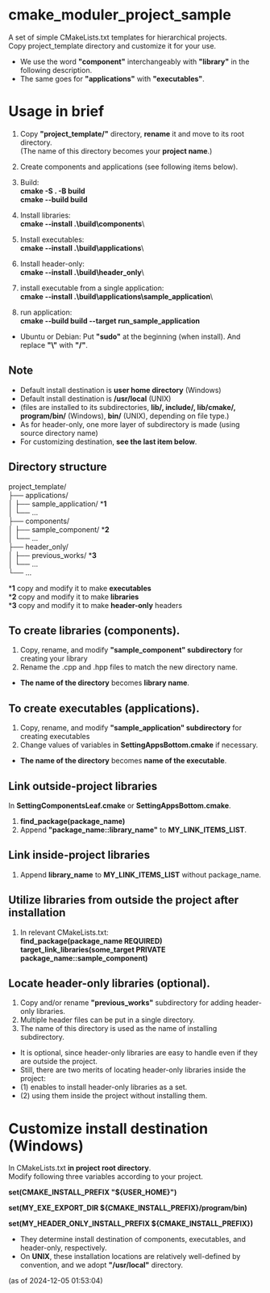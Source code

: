 # cmake_moduler_project_sample
A set of simple CMakeLists.txt templates for hierarchical projects.  
Copy project_template directory and customize it for your use.  
* We use the word **"component"** interchangeably with **"library"** in the following description. 
* The same goes for **"applications"** with **"executables"**.  

# Usage in brief
1. Copy **"project_template/"** directory, **rename** it and move to its root directory.  
(The name of this directory becomes your **project name**.)   
   
2. Create components and applications (see following items below).  

3. Build:  
**cmake -S . -B build**   
**cmake --build build**  
  
4. Install libraries:  
**cmake --install .\build\components**\   
  
5. Install executables:  
**cmake --install .\build\applications**\  
  
6. Install header-only:  
**cmake --install .\build\header_only**\  

7. install executable from a single application:   
**cmake --install .\build\applications\sample_application**\  

8. run application:   
**cmake --build build --target run_sample_application**  

* Ubuntu or Debian: Put **"sudo"** at the beginning (when install). And replace **"\\"** with **"/"**.

## Note
* Default install destination is **user home directory** (Windows) 
* Default install destination is **/usr/local** (UNIX) 
* (files are installed to its subdirectories, **lib/, include/, lib/cmake/,** **program/bin/** (Windows), **bin/** (UNIX), depending on file type.)  
* As for header-only, one more layer of subdirectory is made (using source directory name)  
* For customizing destination, **see the last item below**.  

## Directory structure

project_template/  
├── applications/  
│   ├── sample_application/  ***1**     
│   └── ...  
├── components/  
│   ├── sample_component/  ***2**   
│   └── ...  
├── header_only/  
│   ├── previous_works/  ***3**    
│   └── ...  
└── ...  
  
***1** copy and modify it to make **executables**  
***2** copy and modify it to make **libraries**  
***3** copy and modify it to make **header-only** headers   


## To create libraries (components).  
1. Copy, rename, and modify **"sample_component" subdirectory** for creating your library  
2. Rename the .cpp and .hpp files to match the new directory name.  
* **The name of the directory** becomes **library name**.  

## To create executables (applications).  
1. Copy, rename, and modify **"sample_application" subdirectory** for creating executables  
2. Change values of variables in **SettingAppsBottom.cmake** if necessary.  
* **The name of the directory** becomes **name of the executable**.  

## Link outside-project libraries  
In **SettingComponentsLeaf.cmake** or **SettingAppsBottom.cmake**.  
1. **find_package(package_name)**  
2. Append **"package_name::library_name"** to **MY_LINK_ITEMS_LIST**.  

## Link inside-project libraries
1. Append **library_name** to **MY_LINK_ITEMS_LIST** without package_name.  

## Utilize libraries from outside the project after installation  
1. In relevant CMakeLists.txt:    
       **find_package(package_name REQUIRED)**   
       **target_link_libraries(some_target PRIVATE package_name::sample_component)**   

## Locate header-only libraries (optional).  
1. Copy and/or rename **"previous_works"** subdirectory for adding header-only libraries.  
2. Multiple header files can be put in a single directory.  
3. The name of this directory is used as the name of installing subdirectory.   

* It is optional, since header-only libraries are easy to handle even if they are outside the project.  
* Still, there are two merits of locating header-only libraries inside the project:  
* (1) enables to install header-only libraries as a set.  
* (2) using them inside the project without installing them.  

# Customize install destination (Windows)
In CMakeLists.txt **in project root directory**.   
Modify following three variables according to your project.  
  
**set(CMAKE_INSTALL_PREFIX "${USER_HOME}")**   
  
**set(MY_EXE_EXPORT_DIR ${CMAKE_INSTALL_PREFIX}/program/bin)**  
  
**set(MY_HEADER_ONLY_INSTALL_PREFIX ${CMAKE_INSTALL_PREFIX})**  
  
* They determine install destination of components, executables, and header-only, respectively.
* On **UNIX**, these installation locations are relatively well-defined by convention, and we adopt **"/usr/local"** directory.

(as of 2024-12-05 01:53:04)